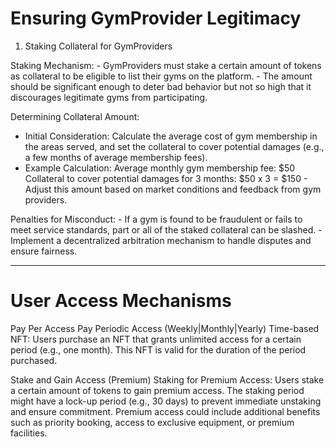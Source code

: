 # Ensuring GymProvider Legitimacy

1. Staking Collateral for GymProviders

Staking Mechanism:
    - GymProviders must stake a certain amount of tokens as collateral to be eligible to list their gyms on the platform.
    - The amount should be significant enough to deter bad behavior but not so high that it discourages legitimate gyms from participating.

Determining Collateral Amount:
   - Initial Consideration: Calculate the average cost of gym membership in the areas served, and set the collateral to cover potential damages (e.g., a few months of average membership fees).
   - Example Calculation:
        Average monthly gym membership fee: $50
        Collateral to cover potential damages for 3 months: $50 x 3 = $150
    - Adjust this amount based on market conditions and feedback from gym providers.
  
Penalties for Misconduct:
    - If a gym is found to be fraudulent or fails to meet service standards, part or all of the staked collateral can be slashed.
    - Implement a decentralized arbitration mechanism to handle disputes and ensure fairness.
  
---
# User Access Mechanisms

Pay Per Access
Pay Periodic Access (Weekly|Monthly|Yearly)
    Time-based NFT:
        Users purchase an NFT that grants unlimited access for a certain period (e.g., one month).
        This NFT is valid for the duration of the period purchased.

Stake and Gain Access (Premium)
    Staking for Premium Access:
        Users stake a certain amount of tokens to gain premium access.
        The staking period might have a lock-up period (e.g., 30 days) to prevent immediate unstaking and ensure commitment.
        Premium access could include additional benefits such as priority booking, access to exclusive equipment, or premium facilities.